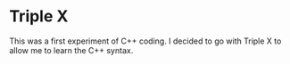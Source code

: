 # Triple X

This was a first experiment of C++ coding.
I decided to go with Triple X to allow me to learn the C++ syntax.
